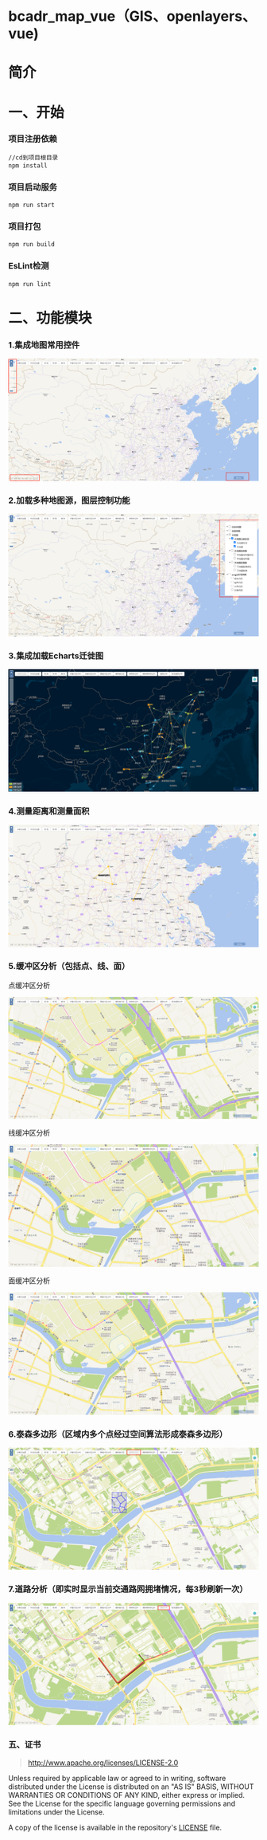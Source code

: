 # bcadr_map_vue（GIS、openlayers、vue)

# 简介


# 一、开始

### 项目注册依赖

```
//cd到项目根目录
npm install
```

### 项目启动服务
```
npm run start
```

### 项目打包
```
npm run build
```

### EsLint检测
```
npm run lint
```

# 二、功能模块

### 1.集成地图常用控件

![](./images/doc/control.jpg)

### 2.加载多种地图源，图层控制功能

![](./images/doc/layerSwitch.jpg)

### 3.集成加载Echarts迁徙图

![](./images/doc/mobilityMap.png)

### 4.测量距离和测量面积

![](./images/doc/measure.png)

### 5.缓冲区分析（包括点、线、面）

点缓冲区分析

![](./images/doc/pointBuffer.jpg)

线缓冲区分析

![](./images/doc/lineBuffer.jpg)

面缓冲区分析

![](./images/doc/polyBuffer.jpg)

### 6.泰森多边形（区域内多个点经过空间算法形成泰森多边形）

![](./images/doc/voronoi.jpg)

### 7.道路分析（即实时显示当前交通路网拥堵情况，每3秒刷新一次）

![](./images/doc/roadAnalyse.jpg)

### 五、证书


> http://www.apache.org/licenses/LICENSE-2.0

Unless required by applicable law or agreed to in writing, software distributed under the License is distributed on an "AS IS" BASIS, WITHOUT WARRANTIES OR CONDITIONS OF ANY KIND, either express or implied. See the License for the specific language governing permissions and limitations under the License.

A copy of the license is available in the repository's [LICENSE](https://github.com/bcadr/bcadr_map_vue/blob/main/LICENSE) file.
